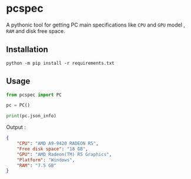 # pcspec
A pythonic tool for getting PC main specifications like `CPU` and `GPU` model , `RAM` and disk free space.

## Installation
`python -m pip install -r requirements.txt`


## Usage
```python
from pcspec import PC

pc = PC()

print(pc.json_info)
```
Output :
```json
{
    "CPU": "AMD A9-9420 RADEON R5",
    "Free disk space": "18 GB",
    "GPU": "AMD Radeon(TM) R5 Graphics",
    "Platform": "Windows",
    "RAM": "7.5 GB"
}
```
